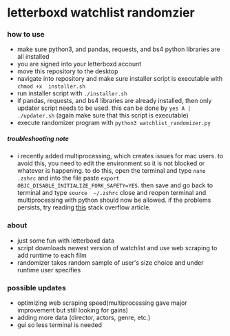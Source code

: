 # letterboxd watchlist randomzier

### how to use

* make sure python3, and pandas, requests, and bs4 python libraries are all installed
* you are signed into your letterboxd account
* move this repository to the desktop
* navigate into repository and make sure installer script is executable with `chmod +x 
installer.sh`
* run installer script with `./installer.sh`
* if pandas, requests, and bs4 libraries are already installed, then only updater script needs 
to be used. this can be done by `yes A | ./updater.sh` (again make sure that this script is 
executable)
* execute randomizer program with `python3 watchlist_randomizer.py`

##### troubleshooting note

* i recently added multiprocessing, which creates issues for mac users. to avoid this, you 
need to edit the environment so it is not blocked or whatever is happening. to do this, open 
the terminal and type `nano .zshrc` and into the file paste `export 
OBJC_DISABLE_INITIALIZE_FORK_SAFETY=YES`. then save and go back to terminal and type `source 
~/.zshrc` close and reopen terminal and multiprocessing with python should now be allowed. if 
the problems persists, try reading 
[this](https://stackoverflow.com/questions/50168647/multiprocessing-causes-python-to-crash-and-gives-an-error-may-have-been-in-progr) 
stack overflow article.

### about

* just some fun with letterboxd data
* script downloads newest version of watchlist and use web scraping to add runtime to each film
* randomizer takes random sample of user's size choice and under runtime user specifies

### possible updates

* optimizing web scraping speed(multiprocessing gave major improvement but still looking for 
gains)
* adding more data (director, actors, genre, etc.)
* gui so less terminal is needed
